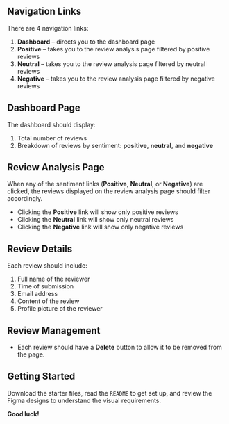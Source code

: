 ## Navigation Links

There are 4 navigation links:

1. **Dashboard** – directs you to the dashboard page
2. **Positive** – takes you to the review analysis page filtered by positive reviews
3. **Neutral** – takes you to the review analysis page filtered by neutral reviews
4. **Negative** – takes you to the review analysis page filtered by negative reviews

## Dashboard Page

The dashboard should display:

1. Total number of reviews
2. Breakdown of reviews by sentiment: **positive**, **neutral**, and **negative**

## Review Analysis Page

When any of the sentiment links (**Positive**, **Neutral**, or **Negative**) are clicked, the reviews displayed on the review analysis page should filter accordingly.

- Clicking the **Positive** link will show only positive reviews
- Clicking the **Neutral** link will show only neutral reviews
- Clicking the **Negative** link will show only negative reviews

## Review Details

Each review should include:

1. Full name of the reviewer
2. Time of submission
3. Email address
4. Content of the review
5. Profile picture of the reviewer

## Review Management

- Each review should have a **Delete** button to allow it to be removed from the page.

## Getting Started

Download the starter files, read the `README` to get set up, and review the Figma designs to understand the visual requirements.

**Good luck!**
